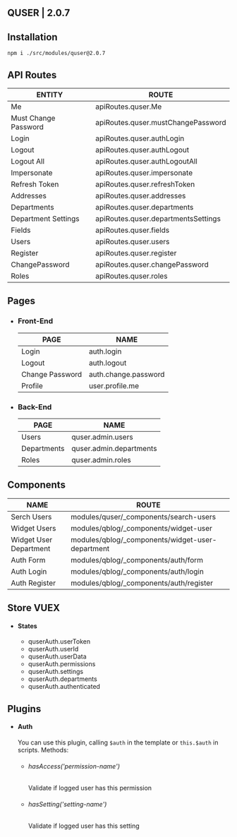## QUSER  | 2.0.7

## Installation

`` npm i ./src/modules/quser@2.0.7 ``

## API Routes

| ENTITY  | ROUTE |
| ------------- | ------------- |
| Me | apiRoutes.quser.Me |
| Must Change Password | apiRoutes.quser.mustChangePassword |
| Login | apiRoutes.quser.authLogin |
| Logout | apiRoutes.quser.authLogout |
| Logout All | apiRoutes.quser.authLogoutAll |
| Impersonate | apiRoutes.quser.impersonate |
| Refresh Token | apiRoutes.quser.refreshToken |
| Addresses | apiRoutes.quser.addresses |
| Departments | apiRoutes.quser.departments |
| Department Settings | apiRoutes.quser.departmentsSettings |
| Fields | apiRoutes.quser.fields |
| Users | apiRoutes.quser.users |
| Register | apiRoutes.quser.register |
| ChangePassword | apiRoutes.quser.changePassword |
| Roles | apiRoutes.quser.roles |

## Pages
- ### Front-End

  | PAGE | NAME |
  | ------------- | ------------- |
  | Login | auth.login |
  | Logout | auth.logout |
  | Change Password | auth.change.password |
  | Profile | user.profile.me |

- ### Back-End

  | PAGE | NAME |
  | ------------- | ------------- |
  | Users | quser.admin.users |
  | Departments | quser.admin.departments |
  | Roles | quser.admin.roles |

## Components

  | NAME | ROUTE |
  | ------------- | ------------- |
  | Serch Users | modules/quser/_components/search-users |
  | Widget Users | modules/qblog/_components/widget-user |
  | Widget User Department | modules/qblog/_components/widget-user-department |
  | Auth Form | modules/qblog/_components/auth/form |
  | Auth Login | modules/qblog/_components/auth/login |
  | Auth Register | modules/qblog/_components/auth/register |

## Store VUEX
- #### States
  - quserAuth.userToken
  - quserAuth.userId
  - quserAuth.userData
  - quserAuth.permissions
  - quserAuth.settings
  - quserAuth.departments
  - quserAuth.authenticated

## Plugins
- #### Auth
    You can use this plugin, calling `$auth` in the template
    or `this.$auth` in scripts. Methods:
    - ###### hasAccess('permission-name')
        Validate if logged user has this permission
    - ###### hasSetting('setting-name')
        Validate if logged user has this setting
